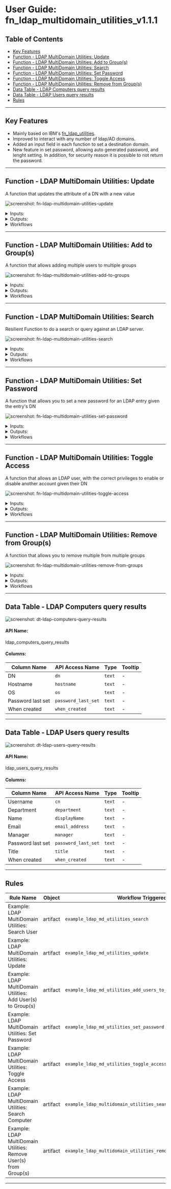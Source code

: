 <!--
  This User README.md is generated by running:
  "resilient-sdk docgen -p fn_ldap_multidomain_utilities --user-guide"

  It is best edited using a Text Editor with a Markdown Previewer. VS Code
  is a good example. Checkout https://guides.github.com/features/mastering-markdown/
  for tips on writing with Markdown

  If you make manual edits and run docgen again, a .bak file will be created

  Store any screenshots in the "doc/screenshots" directory and reference them like:
  ![screenshot: screenshot_1](./screenshots/screenshot_1.png)
-->

# **User Guide:** fn_ldap_multidomain_utilities_v1.1.1

## Table of Contents
- [Key Features](#key-features)
- [Function - LDAP MultiDomain Utilities: Update](#function---ldap-multidomain-utilities-update)
- [Function - LDAP MultiDomain Utilities: Add to Group(s)](#function---ldap-multidomain-utilities-add-to-groups)
- [Function - LDAP MultiDomain Utilities: Search](#function---ldap-multidomain-utilities-search)
- [Function - LDAP MultiDomain Utilities: Set Password](#function---ldap-multidomain-utilities-set-password)
- [Function - LDAP MultiDomain Utilities: Toggle Access](#function---ldap-multidomain-utilities-toggle-access)
- [Function - LDAP MultiDomain Utilities: Remove from Group(s)](#function---ldap-multidomain-utilities-remove-from-groups)
- [Data Table - LDAP Computers query results](#data-table---ldap-computers-query-results)
- [Data Table - LDAP Users query results](#data-table---ldap-users-query-results)
- [Rules](#rules)

---

## Key Features
<!--
  List the Key Features of the Integration
-->
* Mainly based on IBM's [fn_ldap_utilities](https://github.com/ibmresilient/resilient-community-apps/tree/master/fn_ldap_utilities).
* Improved to interact with any number of ldap/AD domains.
* Added an input field in each function to set a destination domain.
* New feature in set password, allowing auto generated password, and lenght setting. In addition, for security reason it is possible to not return the password.

---

## Function - LDAP MultiDomain Utilities: Update
A function that updates the attribute of a DN with a new value

 ![screenshot: fn-ldap-multidomain-utilities-update ](./screenshots/fn-ldap-multidomain-utilities-update.png)

<details><summary>Inputs:</summary>
<p>

| Name | Type | Required | Example | Tooltip |
| ---- | :--: | :------: | ------- | ------- |
| `ldap_md_attribute_name` | `text` | Yes | `-` | The name of the LDAP attribute |
| `ldap_md_attribute_values` | `text` | Yes | `"['value1', 'value2', 'value3']"` | List (as a string representation) of the new attribute values |
| `ldap_md_dn` | `text` | Yes | `-` | Distinguished Name of entry you want to access |
| `ldap_md_domain_name` | `text` | Yes | `-` | A domain name as in app.config which the ldap action is executed. |

</p>
</details>

<details><summary>Outputs:</summary>
<p>

```python
results = {
    # TODO: Copy and paste an example of the Function Output within this code block.
    # To view the output of a Function, run resilient-circuits in DEBUG mode and invoke the Function. 
    # The Function results will be printed in the logs: "resilient-circuits run --loglevel=DEBUG"
}
```

</p>
</details>

<details><summary>Workflows</summary>

  <details><summary>Example Pre-Process Script:</summary>
  <p>

  ```python
  # Once the LDAP MultiDomain Utilities: Search completes, get the DN of the first entry
# which will be the DN of the account you want to update. Then set
# the name of the attribute to update and list the values

inputs.ldap_md_domain_name = 'domain1'
inputs.ldap_md_dn = workflow.properties.search_output["entries"][0]["dn"]
inputs.ldap_md_attribute_name = "homePhone"
inputs.ldap_md_attribute_values = "['081111111']"
# inputs.ldap_md_attribute_values = "['081111111', '082222222']"
  ```

  </p>
  </details>

  <details><summary>Example Post-Process Script:</summary>
  <p>

  ```python
  # If the function is successful in updating the value of the attribute,
# a note is added to the incident

if (results.success):
  noteText = """<br><i style="color: #979ca3">LDAP MultiDomain Utilities: Update workflow <u>complete</u>:</i>
                    An LDAP Attribute has been updated
                    <b>Attribute:</b> {0}
                    <b>New Value(s):</b> {1}
                    <b>DN:</b> '{2}'""".format(results.attribute_name, results.attribute_values, results.user_dn)
  
  incident.addNote(helper.createRichText(noteText))
  ```

  </p>
  </details>

</details>

---
## Function - LDAP MultiDomain Utilities: Add to Group(s)
A function that allows adding multiple users to multiple groups

 ![screenshot: fn-ldap-multidomain-utilities-add-to-groups ](./screenshots/fn-ldap-multidomain-utilities-add-to-groups.png)

<details><summary>Inputs:</summary>
<p>

| Name | Type | Required | Example | Tooltip |
| ---- | :--: | :------: | ------- | ------- |
| `ldap_md_domain_name` | `text` | Yes | `-` | A domain name as in app.config which the ldap action is executed. |
| `ldap_md_multiple_group_dn` | `text` | Yes | `"['dn=Accounts Group,dc=example,dc=com', 'dn=IT Group,dc=example,dc=com']"` | List (represented as a string) of each DN of the related groups |
| `ldap_md_multiple_user_dn` | `text` | Yes | `"['dn=tom smith,dc=example,dc=com', 'dn=ted smith,dc=example,dc=com']"` | List (represented as a string) of each DN of the users |

</p>
</details>

<details><summary>Outputs:</summary>
<p>

```python
results = {
    # TODO: Copy and paste an example of the Function Output within this code block.
    # To view the output of a Function, run resilient-circuits in DEBUG mode and invoke the Function. 
    # The Function results will be printed in the logs: "resilient-circuits run --loglevel=DEBUG"
}
```

</p>
</details>

<details><summary>Workflows</summary>

  <details><summary>Example Pre-Process Script:</summary>
  <p>

  ```python
  # Both inputs must be a string representation of a List

## Example of multiple entries
# inputs.ldap_md_multiple_user_dn = "['dn=user1,dc=example,dc=com', 'dn=user2,dc=example,dc=com']"
# inputs.ldap_md_multiple_group_dn = "['dn=Accounts Group,dc=example,dc=com', 'dn=IT Group,dc=example,dc=com']"

## Note: You can use this handy function below, then not need to worry about the inputs formatting

def into_string_list_format(entries):
  """Function that converts a list or single string into a 'string repersentation of a list'"""
  string_list_to_return = "[{0}]"
  
  # If its a string, assume its one DN, one entry
  if isinstance(entries, basestring):
    return string_list_to_return.format('"{0}"'.format(entries))
  
  # Else assume its a List, so multiple DNs, multiple entries
  else:
    entries_to_add = ""
    for e in entries:
      entries_to_add += '"{0}",'.format(e)
    return string_list_to_return.format(entries_to_add)

list_of_users_dn = ['dn=user1,dc=example,dc=com', 'dn=user2,dc=example,dc=com']

# Both inputs must be a string representation of a List
inputs.ldap_md_multiple_user_dn = into_string_list_format(list_of_users_dn)
inputs.ldap_md_multiple_group_dn = into_string_list_format('dn=Accounts Group,dc=example,dc=com')
  ```

  </p>
  </details>

  <details><summary>Example Post-Process Script:</summary>
  <p>

  ```python
  # If the function is successful in adding the users to said groups,
# a note is added to the incident

if (results.success):
  noteText = """<br><i style="color: #979ca3">LDAP MultiDomain Utilities: Add User(s) to Group(s) <u>complete</u>:</i>
                    <b>User(s):</b> {0}
                    <b>Group(s):</b> {1}""".format(results.users_dn, results.groups_dn)
  
  incident.addNote(helper.createRichText(noteText))
  ```

  </p>
  </details>

</details>

---
## Function - LDAP MultiDomain Utilities: Search
Resilient Function to do a search or query against an LDAP server.

 ![screenshot: fn-ldap-multidomain-utilities-search ](./screenshots/fn-ldap-multidomain-utilities-search.png)

<details><summary>Inputs:</summary>
<p>

| Name | Type | Required | Example | Tooltip |
| ---- | :--: | :------: | ------- | ------- |
| `ldap_md_domain_name` | `text` | Yes | `-` | A domain name as in app.config which the ldap action is executed. |
| `ldap_md_search_attributes` | `text` | No | `-` | A single attribute or a list of attributes to be returned by the LDAP search  |
| `ldap_md_search_base` | `text` | Yes | `-` | The base of the LDAP search request. |
| `ldap_md_search_filter` | `textarea` | Yes | `-` | The filter of the LDAP search request |
| `ldap_md_search_param` | `text` | No | `-` | Parameter used in search filter |

</p>
</details>

<details><summary>Outputs:</summary>
<p>

```python
results = {
    # TODO: Copy and paste an example of the Function Output within this code block.
    # To view the output of a Function, run resilient-circuits in DEBUG mode and invoke the Function. 
    # The Function results will be printed in the logs: "resilient-circuits run --loglevel=DEBUG"
}
```

</p>
</details>

<details><summary>Workflows</summary>

  <details><summary>Example Pre-Process Script:</summary>
  <p>

  ```python
  ##  LDAP Utilities: Search - pre-processing script ##
inputs.ldap_md_domain_name = 'domain1'
inputs.ldap_md_search_base = "dc=example,dc=com"
inputs.ldap_md_search_filter = "(&(objectClass=person)(|(cn=%ldap_param%)(mail=%ldap_param%)))"
inputs.ldap_md_search_attributes = "cn,displayName,mail,pwdLastSet,whenCreated,title,department,userAccountControl,manager,distinguishedName"
inputs.ldap_md_search_param = artifact.value
  ```

  </p>
  </details>

  <details><summary>Example Post-Process Script:</summary>
  <p>

  ```python
  ##  LDAP Utilities: Search - post-processing script ##

#  Globals
ENTRY_TO_DATATABLE_MAP = {
    "cn": "cn",
    "displayName": "displayName",
    "mail": "email_address",
    "pwdLastSet": "password_last_set",
    "whenCreated": "when_created",
    "title": "title",
    "department": "department",
    "manager": "manager"
}


# Processing if the function is a success
if(results.success):
  for entry in results["entries"]:
    
    if entry is None:
      break
    
    else:
      # Add Row
      row = incident.addRow("ldap_users_query_results")
      
      for k in ENTRY_TO_DATATABLE_MAP:

        if entry[k] is None:
          row[ENTRY_TO_DATATABLE_MAP[k]] = "N/A"

        else:
          try:
            # if 'entry[k]' is empty
            if len(entry[k]) == 0:
              row[ENTRY_TO_DATATABLE_MAP[k]] = "N/A"
            
            # Handle for Active Directory
            elif isinstance(entry[k], unicode):
              row[ENTRY_TO_DATATABLE_MAP[k]] = entry[k]
            
            # Handle for OpenLdap
            else:
              row[ENTRY_TO_DATATABLE_MAP[k]] = entry[k][0]
          
          except IndexError:
            row[ENTRY_TO_DATATABLE_MAP[k]] = "N/A"
  ```

  </p>
  </details>

</details>

---
## Function - LDAP MultiDomain Utilities: Set Password
A function that allows you to set a new password for an LDAP entry given the entry's DN

 ![screenshot: fn-ldap-multidomain-utilities-set-password ](./screenshots/fn-ldap-multidomain-utilities-set-password.png)

<details><summary>Inputs:</summary>
<p>

| Name | Type | Required | Example | Tooltip |
| ---- | :--: | :------: | ------- | ------- |
| `ldap_md_dn` | `text` | Yes | `-` | Distinguished Name of entry you want to access |
| `ldap_md_domain_name` | `text` | Yes | `-` | A domain name as in app.config which the ldap action is executed. |
| `ldap_md_new_auto_password_len` | `text` | No | `-` | Lenght for auto-generated password |
| `ldap_md_new_password` | `text` | No | `-` | The new password you want to set for the entry. If empty will auto generate password with lenght as in ldap_md_new_auto_password_len (8 default) |
| `ldap_md_return_new_password` | `boolean` | Yes | `-` | Choose if new password is returned in results |

</p>
</details>

<details><summary>Outputs:</summary>
<p>

```python
results = {
    # TODO: Copy and paste an example of the Function Output within this code block.
    # To view the output of a Function, run resilient-circuits in DEBUG mode and invoke the Function. 
    # The Function results will be printed in the logs: "resilient-circuits run --loglevel=DEBUG"
}
```

</p>
</details>

<details><summary>Workflows</summary>

  <details><summary>Example Pre-Process Script:</summary>
  <p>

  ```python
  # Once the LDAP Utilities: Search completes, get the DN of the first entry
# which will be the DN of the account you want to set a Set a New Password for

inputs.ldap_md_domain_name = 'domain1'
inputs.ldap_md_dn = workflow.properties.search_output["entries"][0]["dn"]
inputs.ldap_md_new_auto_password_len = '12'
inputs.ldap_md_return_new_password = True
  ```

  </p>
  </details>

  <details><summary>Example Post-Process Script:</summary>
  <p>

  ```python
  # If the function is successful in changing the users password,
# a note is added to the incident

if (results.success):
  noteText = """<br><i style="color: #979ca3">LDAP MultiDomain Utilities: Set Password workflow <u>complete</u>:</i>
                    A New Password has been set for:
                    <b>Email:</b> <u style="color: #7fb0ff">{0}</u>
                    <b>DN:</b> '{1}'
                    <b>New password:</b> '{2}'""".format(artifact.value, results.user_dn, results.new_password)
  
  incident.addNote(helper.createRichText(noteText))
  ```

  </p>
  </details>

</details>

---
## Function - LDAP MultiDomain Utilities: Toggle Access
A function that allows an LDAP user, with the correct privileges to enable or disable another account given their DN

 ![screenshot: fn-ldap-multidomain-utilities-toggle-access ](./screenshots/fn-ldap-multidomain-utilities-toggle-access.png)

<details><summary>Inputs:</summary>
<p>

| Name | Type | Required | Example | Tooltip |
| ---- | :--: | :------: | ------- | ------- |
| `ldap_md_dn` | `text` | Yes | `-` | Distinguished Name of entry you want to access |
| `ldap_md_domain_name` | `text` | Yes | `-` | A domain name as in app.config which the ldap action is executed. |
| `ldap_md_toggle_access` | `select` | Yes | `-` | Either enable or disable the user |

</p>
</details>

<details><summary>Outputs:</summary>
<p>

```python
results = {
    # TODO: Copy and paste an example of the Function Output within this code block.
    # To view the output of a Function, run resilient-circuits in DEBUG mode and invoke the Function. 
    # The Function results will be printed in the logs: "resilient-circuits run --loglevel=DEBUG"
}
```

</p>
</details>

<details><summary>Workflows</summary>

  <details><summary>Example Pre-Process Script:</summary>
  <p>

  ```python
  # Once the LDAP MultiDomain Utilities: Search completes, get the DN of the first entry
# which will be the DN of the account you want to set a Toggle Access for

inputs.ldap_md_domain_name = 'domain1'
inputs.ldap_md_dn = workflow.properties.search_output["entries"][0]["dn"]
  ```

  </p>
  </details>

  <details><summary>Example Post-Process Script:</summary>
  <p>

  ```python
  # If the function is successful in updating users access rights,
# a note is added to the incident

if (results.success):
  
  color = "#45bc27" #green
  
  if (results.user_status == "Disabled"):
    color = "#ff402b" #red
  
  noteText = """<br><i style="color: #979ca3">LDAP MultiDomain Utilities: Toggle Access workflow <u>complete</u>:</i>
                    <b>Email:</b> <u style="color: #7fb0ff">{0}</u>
                    <b>Status:</b> <b style="color: {1}">{2}</b>
                    <b>DN:</b> '{3}'""".format(artifact.value, color, results.user_status, results.user_dn)
  
  incident.addNote(helper.createRichText(noteText))
  ```

  </p>
  </details>

</details>

---
## Function - LDAP MultiDomain Utilities: Remove from Group(s)
A function that allows you to remove multiple from multiple groups

 ![screenshot: fn-ldap-multidomain-utilities-remove-from-groups ](./screenshots/fn-ldap-multidomain-utilities-remove-from-groups.png)

<details><summary>Inputs:</summary>
<p>

| Name | Type | Required | Example | Tooltip |
| ---- | :--: | :------: | ------- | ------- |
| `ldap_md_domain_name` | `text` | Yes | `-` | A domain name as in app.config which the ldap action is executed. |
| `ldap_md_multiple_group_dn` | `text` | Yes | `"['dn=Accounts Group,dc=example,dc=com', 'dn=IT Group,dc=example,dc=com']"` | List (represented as a string) of each DN of the related groups |
| `ldap_md_multiple_user_dn` | `text` | Yes | `"['dn=tom smith,dc=example,dc=com', 'dn=ted smith,dc=example,dc=com']"` | List (represented as a string) of each DN of the users |

</p>
</details>

<details><summary>Outputs:</summary>
<p>

```python
results = {
    # TODO: Copy and paste an example of the Function Output within this code block.
    # To view the output of a Function, run resilient-circuits in DEBUG mode and invoke the Function. 
    # The Function results will be printed in the logs: "resilient-circuits run --loglevel=DEBUG"
}
```

</p>
</details>

<details><summary>Workflows</summary>

  <details><summary>Example Pre-Process Script:</summary>
  <p>

  ```python
  # Both inputs must be a string representation of a List

## Example of multiple entries
# inputs.ldap_md_multiple_user_dn = "['dn=user1,dc=example,dc=com', 'dn=user2,dc=example,dc=com']"
# inputs.ldap_md_multiple_group_dn = "['dn=Accounts Group,dc=example,dc=com', 'dn=IT Group,dc=example,dc=com']"

## Note: You can use this handy function below, then not need to worry about the inputs formatting

def into_string_list_format(entries):
  """Function that converts a list or single string into a 'string repersentation of a list'"""
  string_list_to_return = "[{0}]"
  
  # If its a string, assume its one DN, one entry
  if isinstance(entries, basestring):
    return string_list_to_return.format('"{0}"'.format(entries))
  
  # Else assume its a List, so multiple DNs, multiple entries
  else:
    entries_to_add = ""
    for e in entries:
      entries_to_add += '"{0}",'.format(e)
    return string_list_to_return.format(entries_to_add)

list_of_users_dn = ['dn=user1,dc=example,dc=com', 'dn=user2,dc=example,dc=com']

# Both inputs must be a string representation of a List
inputs.ldap_md_multiple_user_dn = into_string_list_format(list_of_users_dn)
inputs.ldap_md_multiple_group_dn = into_string_list_format('dn=Accounts Group,dc=example,dc=com')
  ```

  </p>
  </details>

  <details><summary>Example Post-Process Script:</summary>
  <p>

  ```python
  # If the function is successful in removing the users from said groups,
# a note is added to the incident

if (results.success):
  
  if (results.users_dn is None):
    noteText = """<br><i style="color: #979ca3">LDAP MultiDomain Utilities: Remove User from Group(s) <u>complete</u>:</i>
                  <b>No users found. Check inputted user DN's</b>"""
  
  else:
    noteText = """<br><i style="color: #979ca3">LDAP MultiDomain Utilities: Remove User from Group(s) <u>complete</u>:</i>
                    <b>User(s):</b> {0}
                    <b>Group(s):</b> {1}""".format(results.users_dn, results.groups_dn)
  
  incident.addNote(helper.createRichText(noteText))
  ```

  </p>
  </details>

</details>

---

## Data Table - LDAP Computers query results

 ![screenshot: dt-ldap-computers-query-results](./screenshots/dt-ldap-computers-query-results.png)

#### API Name:
ldap_computers_query_results

#### Columns:
| Column Name | API Access Name | Type | Tooltip |
| ----------- | --------------- | ---- | ------- |
| DN | `dn` | `text` | - |
| Hostname | `hostname` | `text` | - |
| OS | `os` | `text` | - |
| Password last set | `password_last_set` | `text` | - |
| When created | `when_created` | `text` | - |

---
## Data Table - LDAP Users query results

 ![screenshot: dt-ldap-users-query-results](./screenshots/dt-ldap-users-query-results.png)

#### API Name:
ldap_users_query_results

#### Columns:
| Column Name | API Access Name | Type | Tooltip |
| ----------- | --------------- | ---- | ------- |
| Username | `cn` | `text` | - |
| Department | `department` | `text` | - |
| Name | `displayName` | `text` | - |
| Email | `email_address` | `text` | - |
| Manager | `manager` | `text` | - |
| Password last set | `password_last_set` | `text` | - |
| Title | `title` | `text` | - |
| When created | `when_created` | `text` | - |

---



## Rules
| Rule Name | Object | Workflow Triggered |
| --------- | ------ | ------------------ |
| Example: LDAP MultiDomain Utilities: Search User | artifact | `example_ldap_md_utilities_search` |
| Example: LDAP MultiDomain Utilities: Update | artifact | `example_ldap_md_utilities_update` |
| Example: LDAP MultiDomain Utilities: Add User(s) to Group(s) | artifact | `example_ldap_md_utilities_add_users_to_groups` |
| Example: LDAP MultiDomain Utilities: Set Password | artifact | `example_ldap_md_utilities_set_password` |
| Example: LDAP MultiDomain Utilities: Toggle Access | artifact | `example_ldap_md_utilities_toggle_access` |
| Example: LDAP MultiDomain Utilities: Search Computer | artifact | `example_ldap_multidomain_utilities_search_computer` |
| Example: LDAP MultiDomain Utilities: Remove User(s) from Group(s) | artifact | `example_ldap_multidomain_utilities_remove_users_from_groups` |

---

<!--
## Inform Resilient Users
  Use this section to optionally provide additional information so that Resilient playbook 
  designer can get the maximum benefit of your integration.
-->